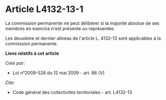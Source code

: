 # Article L4132-13-1

La commission permanente ne peut délibérer si la majorité absolue de ses membres en exercice n'est présente ou représentée. 

Les deuxième et dernier alinéas de l'article L. 4132-13 sont applicables à la commission permanente.

**Liens relatifs à cet article**

_Créé par_:

  - Loi n°2009-526 du 12 mai 2009 - art. 86 (V)

_Cite_:

  - Code général des collectivités territoriales - art. L4132-13
